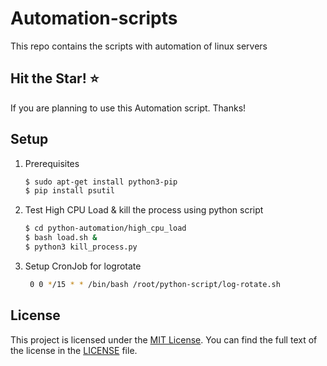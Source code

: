 # Automation-scripts
This repo contains the scripts with automation of linux servers

## Hit the Star! ⭐
If you are planning to use this Automation script. Thanks!

## Setup

1. Prerequisites

    ```bash
    $ sudo apt-get install python3-pip
    $ pip install psutil
    ```

1. Test High CPU Load & kill the process using python script

    ```bash
    $ cd python-automation/high_cpu_load
    $ bash load.sh &
    $ python3 kill_process.py
    ```
2. Setup CronJob for logrotate
   ```bash
    0 0 */15 * * /bin/bash /root/python-script/log-rotate.sh
   ```

## License

This project is licensed under the [MIT License](LICENSE). You can find the full text of the license in the [LICENSE](LICENSE) file.
